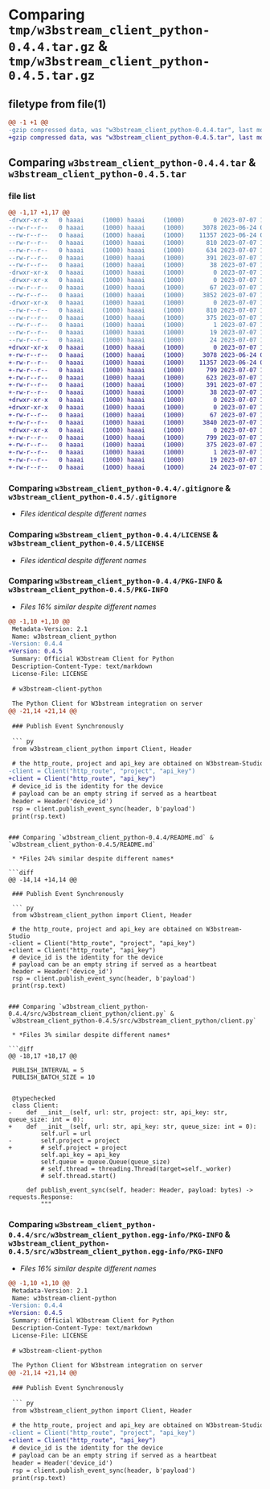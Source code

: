 # Comparing `tmp/w3bstream_client_python-0.4.4.tar.gz` & `tmp/w3bstream_client_python-0.4.5.tar.gz`

## filetype from file(1)

```diff
@@ -1 +1 @@
-gzip compressed data, was "w3bstream_client_python-0.4.4.tar", last modified: Fri Jul  7 18:19:58 2023, max compression
+gzip compressed data, was "w3bstream_client_python-0.4.5.tar", last modified: Fri Jul  7 19:37:00 2023, max compression
```

## Comparing `w3bstream_client_python-0.4.4.tar` & `w3bstream_client_python-0.4.5.tar`

### file list

```diff
@@ -1,17 +1,17 @@
-drwxr-xr-x   0 haaai     (1000) haaai     (1000)        0 2023-07-07 18:19:58.492362 w3bstream_client_python-0.4.4/
--rw-r--r--   0 haaai     (1000) haaai     (1000)     3078 2023-06-24 01:07:19.000000 w3bstream_client_python-0.4.4/.gitignore
--rw-r--r--   0 haaai     (1000) haaai     (1000)    11357 2023-06-24 01:07:19.000000 w3bstream_client_python-0.4.4/LICENSE
--rw-r--r--   0 haaai     (1000) haaai     (1000)      810 2023-07-07 18:19:58.492362 w3bstream_client_python-0.4.4/PKG-INFO
--rw-r--r--   0 haaai     (1000) haaai     (1000)      634 2023-07-07 16:58:52.000000 w3bstream_client_python-0.4.4/README.md
--rw-r--r--   0 haaai     (1000) haaai     (1000)      391 2023-07-07 18:19:43.000000 w3bstream_client_python-0.4.4/pyproject.toml
--rw-r--r--   0 haaai     (1000) haaai     (1000)       38 2023-07-07 18:19:58.492362 w3bstream_client_python-0.4.4/setup.cfg
-drwxr-xr-x   0 haaai     (1000) haaai     (1000)        0 2023-07-07 18:19:58.482362 w3bstream_client_python-0.4.4/src/
-drwxr-xr-x   0 haaai     (1000) haaai     (1000)        0 2023-07-07 18:19:58.482362 w3bstream_client_python-0.4.4/src/w3bstream_client_python/
--rw-r--r--   0 haaai     (1000) haaai     (1000)       67 2023-07-07 17:50:45.000000 w3bstream_client_python-0.4.4/src/w3bstream_client_python/__init__.py
--rw-r--r--   0 haaai     (1000) haaai     (1000)     3852 2023-07-07 16:58:52.000000 w3bstream_client_python-0.4.4/src/w3bstream_client_python/client.py
-drwxr-xr-x   0 haaai     (1000) haaai     (1000)        0 2023-07-07 18:19:58.492362 w3bstream_client_python-0.4.4/src/w3bstream_client_python.egg-info/
--rw-r--r--   0 haaai     (1000) haaai     (1000)      810 2023-07-07 18:19:58.000000 w3bstream_client_python-0.4.4/src/w3bstream_client_python.egg-info/PKG-INFO
--rw-r--r--   0 haaai     (1000) haaai     (1000)      375 2023-07-07 18:19:58.000000 w3bstream_client_python-0.4.4/src/w3bstream_client_python.egg-info/SOURCES.txt
--rw-r--r--   0 haaai     (1000) haaai     (1000)        1 2023-07-07 18:19:58.000000 w3bstream_client_python-0.4.4/src/w3bstream_client_python.egg-info/dependency_links.txt
--rw-r--r--   0 haaai     (1000) haaai     (1000)       19 2023-07-07 18:19:58.000000 w3bstream_client_python-0.4.4/src/w3bstream_client_python.egg-info/requires.txt
--rw-r--r--   0 haaai     (1000) haaai     (1000)       24 2023-07-07 18:19:58.000000 w3bstream_client_python-0.4.4/src/w3bstream_client_python.egg-info/top_level.txt
+drwxr-xr-x   0 haaai     (1000) haaai     (1000)        0 2023-07-07 19:37:00.892611 w3bstream_client_python-0.4.5/
+-rw-r--r--   0 haaai     (1000) haaai     (1000)     3078 2023-06-24 01:07:19.000000 w3bstream_client_python-0.4.5/.gitignore
+-rw-r--r--   0 haaai     (1000) haaai     (1000)    11357 2023-06-24 01:07:19.000000 w3bstream_client_python-0.4.5/LICENSE
+-rw-r--r--   0 haaai     (1000) haaai     (1000)      799 2023-07-07 19:37:00.892611 w3bstream_client_python-0.4.5/PKG-INFO
+-rw-r--r--   0 haaai     (1000) haaai     (1000)      623 2023-07-07 19:34:25.000000 w3bstream_client_python-0.4.5/README.md
+-rw-r--r--   0 haaai     (1000) haaai     (1000)      391 2023-07-07 19:33:48.000000 w3bstream_client_python-0.4.5/pyproject.toml
+-rw-r--r--   0 haaai     (1000) haaai     (1000)       38 2023-07-07 19:37:00.892611 w3bstream_client_python-0.4.5/setup.cfg
+drwxr-xr-x   0 haaai     (1000) haaai     (1000)        0 2023-07-07 19:37:00.892611 w3bstream_client_python-0.4.5/src/
+drwxr-xr-x   0 haaai     (1000) haaai     (1000)        0 2023-07-07 19:37:00.892611 w3bstream_client_python-0.4.5/src/w3bstream_client_python/
+-rw-r--r--   0 haaai     (1000) haaai     (1000)       67 2023-07-07 17:50:45.000000 w3bstream_client_python-0.4.5/src/w3bstream_client_python/__init__.py
+-rw-r--r--   0 haaai     (1000) haaai     (1000)     3840 2023-07-07 19:34:41.000000 w3bstream_client_python-0.4.5/src/w3bstream_client_python/client.py
+drwxr-xr-x   0 haaai     (1000) haaai     (1000)        0 2023-07-07 19:37:00.892611 w3bstream_client_python-0.4.5/src/w3bstream_client_python.egg-info/
+-rw-r--r--   0 haaai     (1000) haaai     (1000)      799 2023-07-07 19:37:00.000000 w3bstream_client_python-0.4.5/src/w3bstream_client_python.egg-info/PKG-INFO
+-rw-r--r--   0 haaai     (1000) haaai     (1000)      375 2023-07-07 19:37:00.000000 w3bstream_client_python-0.4.5/src/w3bstream_client_python.egg-info/SOURCES.txt
+-rw-r--r--   0 haaai     (1000) haaai     (1000)        1 2023-07-07 19:37:00.000000 w3bstream_client_python-0.4.5/src/w3bstream_client_python.egg-info/dependency_links.txt
+-rw-r--r--   0 haaai     (1000) haaai     (1000)       19 2023-07-07 19:37:00.000000 w3bstream_client_python-0.4.5/src/w3bstream_client_python.egg-info/requires.txt
+-rw-r--r--   0 haaai     (1000) haaai     (1000)       24 2023-07-07 19:37:00.000000 w3bstream_client_python-0.4.5/src/w3bstream_client_python.egg-info/top_level.txt
```

### Comparing `w3bstream_client_python-0.4.4/.gitignore` & `w3bstream_client_python-0.4.5/.gitignore`

 * *Files identical despite different names*

### Comparing `w3bstream_client_python-0.4.4/LICENSE` & `w3bstream_client_python-0.4.5/LICENSE`

 * *Files identical despite different names*

### Comparing `w3bstream_client_python-0.4.4/PKG-INFO` & `w3bstream_client_python-0.4.5/PKG-INFO`

 * *Files 16% similar despite different names*

```diff
@@ -1,10 +1,10 @@
 Metadata-Version: 2.1
 Name: w3bstream_client_python
-Version: 0.4.4
+Version: 0.4.5
 Summary: Official W3bstream Client for Python
 Description-Content-Type: text/markdown
 License-File: LICENSE
 
 # w3bstream-client-python
 
 The Python Client for W3bstream integration on server
@@ -21,14 +21,14 @@
 
 ### Publish Event Synchronously
 
 ``` py
 from w3bstream_client_python import Client, Header
 
 # the http_route, project and api_key are obtained on W3bstream-Studio
-client = Client("http_route", "project", "api_key")
+client = Client("http_route", "api_key")
 # device_id is the identity for the device
 # payload can be an empty string if served as a heartbeat
 header = Header('device_id')
 rsp = client.publish_event_sync(header, b'payload')
 print(rsp.text)
 ```
```

### Comparing `w3bstream_client_python-0.4.4/README.md` & `w3bstream_client_python-0.4.5/README.md`

 * *Files 24% similar despite different names*

```diff
@@ -14,14 +14,14 @@
 
 ### Publish Event Synchronously
 
 ``` py
 from w3bstream_client_python import Client, Header
 
 # the http_route, project and api_key are obtained on W3bstream-Studio
-client = Client("http_route", "project", "api_key")
+client = Client("http_route", "api_key")
 # device_id is the identity for the device
 # payload can be an empty string if served as a heartbeat
 header = Header('device_id')
 rsp = client.publish_event_sync(header, b'payload')
 print(rsp.text)
 ```
```

### Comparing `w3bstream_client_python-0.4.4/src/w3bstream_client_python/client.py` & `w3bstream_client_python-0.4.5/src/w3bstream_client_python/client.py`

 * *Files 3% similar despite different names*

```diff
@@ -18,17 +18,17 @@
 
 PUBLISH_INTERVAL = 5
 PUBLISH_BATCH_SIZE = 10
 
 
 @typechecked
 class Client:
-    def __init__(self, url: str, project: str, api_key: str, queue_size: int = 0):
+    def __init__(self, url: str, api_key: str, queue_size: int = 0):
         self.url = url
-        self.project = project
+        # self.project = project
         self.api_key = api_key
         self.queue = queue.Queue(queue_size)
         # self.thread = threading.Thread(target=self._worker)
         # self.thread.start()
 
     def publish_event_sync(self, header: Header, payload: bytes) -> requests.Response:
         """
```

### Comparing `w3bstream_client_python-0.4.4/src/w3bstream_client_python.egg-info/PKG-INFO` & `w3bstream_client_python-0.4.5/src/w3bstream_client_python.egg-info/PKG-INFO`

 * *Files 16% similar despite different names*

```diff
@@ -1,10 +1,10 @@
 Metadata-Version: 2.1
 Name: w3bstream-client-python
-Version: 0.4.4
+Version: 0.4.5
 Summary: Official W3bstream Client for Python
 Description-Content-Type: text/markdown
 License-File: LICENSE
 
 # w3bstream-client-python
 
 The Python Client for W3bstream integration on server
@@ -21,14 +21,14 @@
 
 ### Publish Event Synchronously
 
 ``` py
 from w3bstream_client_python import Client, Header
 
 # the http_route, project and api_key are obtained on W3bstream-Studio
-client = Client("http_route", "project", "api_key")
+client = Client("http_route", "api_key")
 # device_id is the identity for the device
 # payload can be an empty string if served as a heartbeat
 header = Header('device_id')
 rsp = client.publish_event_sync(header, b'payload')
 print(rsp.text)
 ```
```

